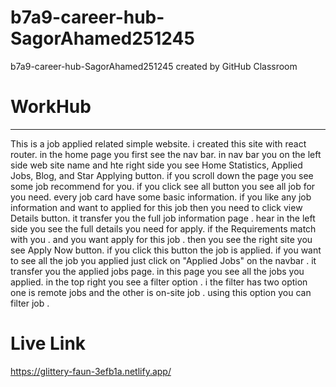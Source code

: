 # b7a9-career-hub-SagorAhamed251245
b7a9-career-hub-SagorAhamed251245 created by GitHub Classroom
# WorkHub
***
This is a job applied related simple website. i created this site with react router. in the home page you  first see the nav bar. in nav bar you on the left side  web site name and hte right side you see Home
Statistics,
Applied Jobs,
Blog,
and
Star Applying button. if you scroll down the page you see some job recommend for you. if you click see all button you see all job for you need. every job card have some basic information. if you like any job information and want to applied for this job then you need to click view Details button. it transfer you the full job information page . hear in the left side you see the full details you need for apply. if the Requirements match with you . and you want apply for this job . then you see the right site you see Apply Now button. if you click this button the job is applied. if you want to see all the job you applied just click on "Applied Jobs" on the navbar . it transfer you the applied jobs page. in this page you see all the jobs you applied. in the top right you see a filter option . i the filter has two option one is remote jobs and the other is on-site job . using this option you can filter job . 

# Live Link 
https://glittery-faun-3efb1a.netlify.app/
 